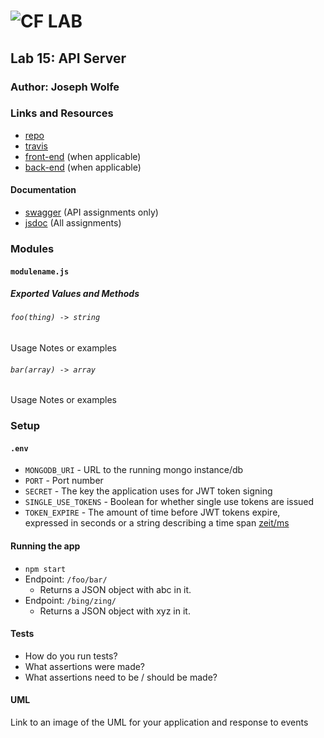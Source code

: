 ![CF](http://i.imgur.com/7v5ASc8.png) LAB
=================================================

## Lab 15: API Server

### Author: Joseph Wolfe

### Links and Resources
* [repo](http://xyz.co://github.com/charmedsatyr-401-advanced-javascript/lab-15)
* [travis](http://xyz.com)
* [front-end](http://xyz.com) (when applicable)
* [back-end](http://xyz.com) (when applicable)

#### Documentation
* [swagger](http://xyz.com) (API assignments only)
* [jsdoc](http://xyz.com) (All assignments)

### Modules
#### `modulename.js`
##### Exported Values and Methods

###### `foo(thing) -> string`
Usage Notes or examples

###### `bar(array) -> array`
Usage Notes or examples

### Setup
#### `.env` 
* `MONGODB_URI` - URL to the running mongo instance/db
* `PORT` - Port number
* `SECRET` - The key the application uses for JWT token signing
* `SINGLE_USE_TOKENS` - Boolean for whether single use tokens are issued
* `TOKEN_EXPIRE` - The amount of time before JWT tokens expire, expressed in seconds or a string describing a time span [zeit/ms](https://github.com/zeit/ms)

#### Running the app
* `npm start`
* Endpoint: `/foo/bar/`
  * Returns a JSON object with abc in it.
* Endpoint: `/bing/zing/`
  * Returns a JSON object with xyz in it.
  
#### Tests
* How do you run tests?
* What assertions were made?
* What assertions need to be / should be made?

#### UML
Link to an image of the UML for your application and response to events
